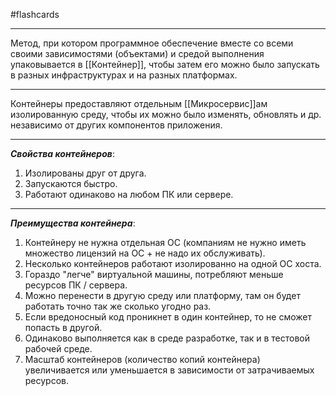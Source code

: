 #flashcards
***
Метод, при котором программное обеспечение вместе со всеми своими зависимостями (объектами) и средой выполнения упаковывается в [[Контейнер]], чтобы затем его можно было запускать в разных инфраструктурах и на разных платформах.
***
Контейнеры предоставляют отдельным [[Микросервис]]ам изолированную среду, чтобы их можно было изменять, обновлять и др. независимо от других компонентов приложения.
***
***Свойства контейнеров***:
1. Изолированы друг от друга.
2. Запускаются быстро.
3. Работают одинаково на любом ПК или сервере.
---
***Преимущества контейнера***:
1. Контейнеру не нужна отдельная ОС (компаниям не нужно иметь множество лицензий на ОС + не надо их обслуживать).
2. Несколько контейнеров работают изолированно на одной ОС хоста.
3. Гораздо "легче" виртуальной машины, потребляют меньше ресурсов ПК / сервера.
4. Можно перенести в другую среду или платформу, там он будет работать точно так же сколько угодно раз.
5. Если вредоносный код проникнет в один контейнер, то не сможет попасть в другой.
6. Одинаково выполняется как в среде разработке, так и в тестовой рабочей среде.
7. Масштаб контейнеров (количество копий контейнера) увеличивается или уменьшается в зависимости от затрачиваемых ресурсов.
<!--SR:!2025-11-16,30,270-->